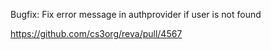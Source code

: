 Bugfix: Fix error message in authprovider if user is not found

https://github.com/cs3org/reva/pull/4567
